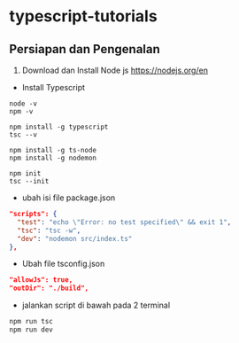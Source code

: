 # typescript-tutorials
## Persiapan dan Pengenalan
1. Download dan Install Node js
  https://nodejs.org/en <br>
  
  - Install Typescript
  ```
  node -v
  npm -v
  
  npm install -g typescript
  tsc --v
  
  npm install -g ts-node
  npm install -g nodemon
  
  npm init
  tsc --init
  ```
  - ubah isi file package.json
  ```json
  "scripts": {
    "test": "echo \"Error: no test specified\" && exit 1",
    "tsc": "tsc -w",
    "dev": "nodemon src/index.ts"
  },
  ```
  - Ubah file tsconfig.json
  ```json
  "allowJs": true,  
  "outDir": "./build", 
  ```
  - jalankan script di bawah pada 2 terminal
  ```bash
  npm run tsc
  npm run dev
  ```
